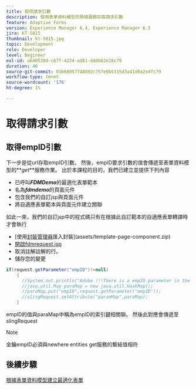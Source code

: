 ```yaml
---
title: 取得請求引數
description: 使用表單資料模型的預填服務存取請求引數
feature: Adaptive Forms
version: Experience Manager 6.4, Experience Manager 6.5
jira: KT-5815
thumbnail: kt-5815.jpg
topic: Development
role: Developer
level: Beginner
exl-id: a640539d-c67f-4224-ad81-dd0b62e18c79
duration: 40
source-git-commit: 03b68057748892c757e0b5315d3a41d0a2e4fc79
workflow-type: tm+mt
source-wordcount: '176'
ht-degree: 1%

---
```


# 取得請求引數

## 取得empID引數

下一步是從url存取empID引數。 然後，empID要求引數的值會傳遞至表單資料模型的&#x200B;**_get_**服務作業。
出於本課程的目的，我們已建立並提供下列內容

* 已呼叫&#x200B;**_FDMDemo_**&#x200B;的最適化表單範本
* 名為&#x200B;**_fdmdemo_**&#x200B;的頁面元件
* 包含我們的自訂jsp與頁面元件
* 將自適應表單範本與頁面元件建立關聯

如此一來，我們的自訂jsp中的程式碼只有在根據此自訂範本的自適應表單轉譯時才會執行

* [使用[封裝管理員](http://localhost:4502/crx/packmgr/index.jsp)匯入封裝](assets/template-page-component.zip)
* [開啟fdmrequest.jsp](http://localhost:4502/crx/de/index.jsp#/apps/fdmdemo/component/page/fdmdemo/fdmrequest.jsp)
* 取消註解註解的行。
* 儲存您的變更

```java
if(request.getParameter("empID")!=null)
    {
      //System.out.println("Adobe !!!There is a empID parameter in the request "+request.getParameter("empID"));
      //java.util.Map paraMap = new java.util.HashMap();
      //paraMap.put("empID",request.getParameter("empID"));
      //slingRequest.setAttribute("paramMap",paraMap);
    }
```

empID的值與paraMap中稱為empID的索引鍵相關聯。 然後此對應會傳遞至slingRequest

>[!NOTE]
>
>金鑰empID必須與newhere entities get服務的繫結值相符

## 後續步驟

[根據表單資料模型建立最適化表單](./create-adaptive-form.md)
